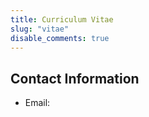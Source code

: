 ```yaml
---
title: Curriculum Vitae
slug: "vitae"
disable_comments: true
---
```


## Contact Information

- Email: 
